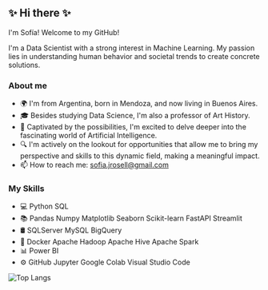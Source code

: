 ## ✨ Hi there ✨
I'm Sofía! Welcome to my GitHub!

I'm a Data Scientist with a strong interest in Machine Learning. My passion lies in understanding human behavior and societal trends to create concrete solutions.

### About me
- 🌍 I'm from Argentina, born in Mendoza, and now living in Buenos Aires.
- 🎓 Besides studying Data Science, I'm also a professor of Art History.
- 🌱 Captivated by the possibilities, I'm excited to delve deeper into the fascinating world of Artificial Intelligence.
- 🔍 I'm actively on the lookout for opportunities that allow me to bring my perspective and skills to this dynamic field, making a meaningful impact.
- 📫 How to reach me: sofia.jrosell@gmail.com

### My Skills
- 💻 Python SQL
- 📚 Pandas Numpy Matplotlib Seaborn Scikit-learn FastAPI Streamlit
- 🛢 SQLServer MySQL BigQuery
- 🔧 Docker Apache Hadoop Apache Hive Apache Spark
- 📊 Power BI
- ⚙️ GitHub Jupyter Google Colab Visual Studio Code

  
![Top Langs](https://github-readme-stats.vercel.app/api/top-langs/?username=anuraghazra&layout=compact)
